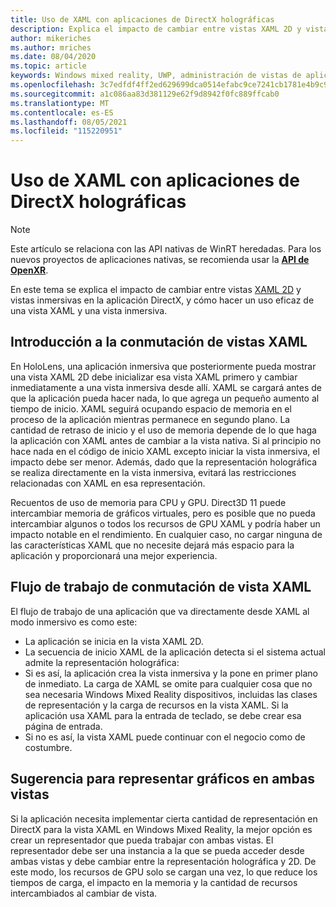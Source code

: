 ```yaml
---
title: Uso de XAML con aplicaciones de DirectX holográficas
description: Explica el impacto de cambiar entre vistas XAML 2D y vistas inmersivas en la aplicación DirectX, y cómo hacer un uso eficaz de una vista XAML y una vista inmersiva.
author: mikeriches
ms.author: mriches
ms.date: 08/04/2020
ms.topic: article
keywords: Windows mixed reality, UWP, administración de vistas de aplicaciones, xaml, teclado, tutorial, DirectX
ms.openlocfilehash: 3c7edfdf4ff2ed629699dca0514efabc9ce7241cb1781e4b9c914ad4bff1f900
ms.sourcegitcommit: a1c086aa83d381129e62f9d8942f0fc889ffcab0
ms.translationtype: MT
ms.contentlocale: es-ES
ms.lasthandoff: 08/05/2021
ms.locfileid: "115220951"
---
```

# <a name="using-xaml-with-holographic-directx-apps"></a>Uso de XAML con aplicaciones de DirectX holográficas

> [!NOTE]
> Este artículo se relaciona con las API nativas de WinRT heredadas.  Para los nuevos proyectos de aplicaciones nativas, se recomienda usar la **[API de OpenXR](../native/openxr-getting-started.md)**.

En este tema se explica el impacto de cambiar entre vistas [XAML 2D](../../design/app-views.md) y vistas inmersivas en la aplicación DirectX, y cómo hacer un uso eficaz de una vista XAML y una vista inmersiva.

## <a name="xaml-view-switching-overview"></a>Introducción a la conmutación de vistas XAML

En HoloLens, una aplicación inmersiva que posteriormente pueda mostrar una vista XAML 2D debe inicializar esa vista XAML primero y cambiar inmediatamente a una vista inmersiva desde allí. XAML se cargará antes de que la aplicación pueda hacer nada, lo que agrega un pequeño aumento al tiempo de inicio. XAML seguirá ocupando espacio de memoria en el proceso de la aplicación mientras permanece en segundo plano. La cantidad de retraso de inicio y el uso de memoria depende de lo que haga la aplicación con XAML antes de cambiar a la vista nativa. Si al principio no hace nada en el código de inicio XAML excepto iniciar la vista inmersiva, el impacto debe ser menor. Además, dado que la representación holográfica se realiza directamente en la vista inmersiva, evitará las restricciones relacionadas con XAML en esa representación.

Recuentos de uso de memoria para CPU y GPU. Direct3D 11 puede intercambiar memoria de gráficos virtuales, pero es posible que no pueda intercambiar algunos o todos los recursos de GPU XAML y podría haber un impacto notable en el rendimiento. En cualquier caso, no cargar ninguna de las características XAML que no necesite dejará más espacio para la aplicación y proporcionará una mejor experiencia.

## <a name="xaml-view-switching-workflow"></a>Flujo de trabajo de conmutación de vista XAML

El flujo de trabajo de una aplicación que va directamente desde XAML al modo inmersivo es como este:
* La aplicación se inicia en la vista XAML 2D.
* La secuencia de inicio XAML de la aplicación detecta si el sistema actual admite la representación holográfica:
* Si es así, la aplicación crea la vista inmersiva y la pone en primer plano de inmediato. La carga de XAML se omite para cualquier cosa que no sea necesaria Windows Mixed Reality dispositivos, incluidas las clases de representación y la carga de recursos en la vista XAML. Si la aplicación usa XAML para la entrada de teclado, se debe crear esa página de entrada.
* Si no es así, la vista XAML puede continuar con el negocio como de costumbre.

## <a name="tip-for-rendering-graphics-across-both-views"></a>Sugerencia para representar gráficos en ambas vistas

Si la aplicación necesita implementar cierta cantidad de representación en DirectX para la vista XAML en Windows Mixed Reality, la mejor opción es crear un representador que pueda trabajar con ambas vistas. El representador debe ser una instancia a la que se pueda acceder desde ambas vistas y debe cambiar entre la representación holográfica y 2D. De este modo, los recursos de GPU solo se cargan una vez, lo que reduce los tiempos de carga, el impacto en la memoria y la cantidad de recursos intercambiados al cambiar de vista.
